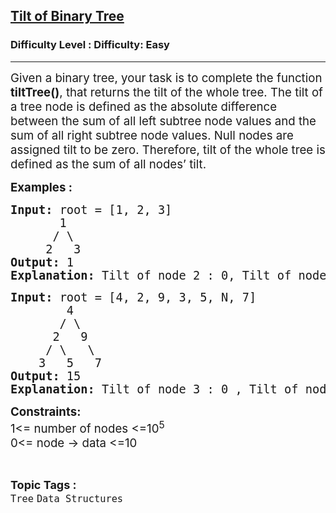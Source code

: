 <h2><a href="https://www.geeksforgeeks.org/problems/tilt-of-binary-tree/1?page=2&category=Tree&difficulty=Easy,Medium&status=unsolved,attempted&sortBy=accuracy">Tilt of Binary Tree</a></h2><h3>Difficulty Level : Difficulty: Easy</h3><hr><div class="problems_problem_content__Xm_eO"><p><span style="font-size: 14pt;">Given a binary tree, your task is to complete the function <strong>tiltTree()</strong>, that returns the tilt of the whole tree. The tilt of a tree node is defined as the absolute difference between the sum of all left subtree node values and the sum of all right subtree node values. Null nodes are assigned tilt to be zero. Therefore, tilt of the whole tree is defined as the sum of all nodes’ tilt.</span></p>
<p><span style="font-size: 14pt;"><strong>Examples :</strong></span></p>
<pre><span style="font-size: 14pt;"><strong>Input:</strong> root = [1, 2, 3]
       1
      / \
     2   3
<strong>Output:</strong> 1
<strong>Explanation: </strong>Tilt of node 2 : 0, Tilt of node 3 : 0, Tilt of node 1 : |2-3| = 1, Tilt of tree : 0 + 0 + 1 = 1
</span></pre>
<pre><span style="font-size: 14pt;"><strong>Input: </strong>root = [4, 2, 9, 3, 5, N, 7]
        4 
       / \
      2   9 
     / \   \
    3   5   7 
<strong>Output:</strong> 15 
<strong>Explanation: </strong>Tilt of node 3 : 0 , Tilt of node 5 : 0, Tilt of node 7 : 0, Tilt of node 2 : |3-5| = 2, Tilt of node 9 : |0-7| = 7, Tilt of node 4 : |(3+5+2)-(9+7)| = 6, Tilt of binary tree : 0 + 0 + 0 + 2 + 7 + 6 = 15
</span></pre>
<p><span style="font-size: 14pt;"><strong>Constraints:</strong><br>1&lt;= number of nodes &lt;=10<sup>5</sup><br>0&lt;= node -&gt; data &lt;=10</span></p></div><br><p><span style=font-size:18px><strong>Topic Tags : </strong><br><code>Tree</code>&nbsp;<code>Data Structures</code>&nbsp;